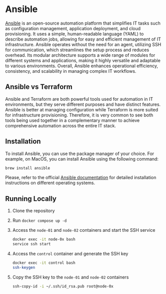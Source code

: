 # Ansible

[Ansible](https://www.ansible.com/) is an open-source automation platform that simplifies IT tasks such as configuration management, application deployment, and cloud provisioning. It uses a simple, human-readable language (YAML) to describe automation jobs, allowing for easy and efficient management of IT infrastructure. Ansible operates without the need for an agent, utilizing SSH for communication, which streamlines the setup process and reduces overhead. Its modular architecture supports a wide range of modules for different systems and applications, making it highly versatile and adaptable to various environments. Overall, Ansible enhances operational efficiency, consistency, and scalability in managing complex IT workflows.

## Ansible vs Terraform

Ansible and Terraform are both powerful tools used for automation in IT environments, but they serve different purposes and have distinct features. Ansible is better at managing configuration while Terraform is more suited for infrastructure provisioning. Therefore, it is very common to see both tools being used together in a complementary manner to achieve comprehensive automation across the entire IT stack.

## Installation

To install Ansible, you can use the package manager of your choice. For example, on MacOS, you can install Ansible using the following command:

```bash
brew install ansible
```

Please, refer to the official [Ansible documentation](https://docs.ansible.com/ansible/latest/installation_guide/intro_installation.html) for detailed installation instructions on different operating systems.

## Running Locally

1. Clone the repository
1. Run `docker compose up -d`
1. Access the `node-01` and `node-02` containers and start the SSH service

   ```bash
   docker exec -it node-0x bash
   service ssh start
   ```

1. Access the `control` container and generate the SSH key

   ```bash
   docker exec -it control bash
   ssh-keygen
   ```

1. Copy the SSH key to the `node-01` and `node-02` containers

   ```bash
   ssh-copy-id -i ~/.ssh/id_rsa.pub root@node-0x
   ```
